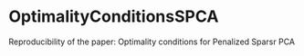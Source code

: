# OptimalityConditionsSPCA
Reproducibility of the paper: Optimality conditions for Penalized Sparsr PCA
